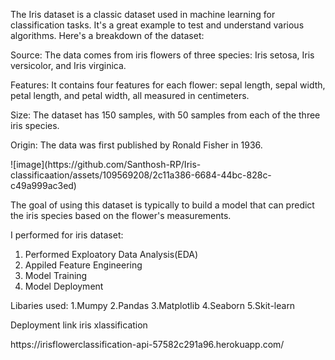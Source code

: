 The Iris dataset is a classic dataset used in machine learning for classification tasks. It's a great example to test and understand various algorithms. Here's a breakdown of the dataset:

<p>Source: The data comes from iris flowers of three species: Iris setosa, Iris versicolor, and Iris virginica.</p>
<p>Features: It contains four features for each flower: sepal length, sepal width, petal length, and petal width, all measured in centimeters.</p>
<p>Size: The dataset has 150 samples, with 50 samples from each of the three iris species.</p>
<p>Origin: The data was first published by Ronald Fisher in 1936.</p>
![image](https://github.com/Santhosh-RP/Iris-classificaation/assets/109569208/2c11a386-6684-44bc-828c-c49a999ac3ed)


The goal of using this dataset is typically to build a model that can predict the iris species based on the flower's measurements. 

I performed for iris dataset:
1. Performed Exploatory Data Analysis(EDA)
2. Appiled Feature Engineering
3. Model Training
4. Model Deployment

Libaries used:
1.Mumpy 
2.Pandas
3.Matplotlib
4.Seaborn
5.Skit-learn

<p>Deployment link iris xlassification</p>
https://irisflowerclassification-api-57582c291a96.herokuapp.com/

